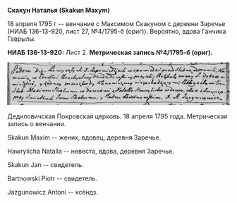**Скакун Наталья (Skakun Maxym)**

18 апреля 1795 г -- венчание с Максимом Скакуном с деревни Заречье (НИАБ
136-13-920, лист 27, №4/1795-б (ориг)). Вероятно, вдова Ганчика Гаврылы.

**НИАБ 136-13-920:** Лист 2. **Метрическая запись №4/1795-б (ориг).**

![](./media/8a1d22eeacc31785f73418a6a0ddb7798c2c1cc8.png)

Дедиловичская Покровская церковь. 18 апреля 1795 года. Метрическая
запись о венчании.

Skakun Maxim -- жених, вдовец, деревня Заречье.

Hawrylicha Natalla -- невеста, вдова, деревня Заречье.

Skakun Jan -- свидетель.

Bartnowski Piotr -- свидетель.

Jazgunowicz Antoni -- ксёндз.
